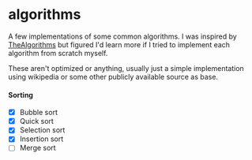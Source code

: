 # algorithms

A few implementations of some common algorithms. I was inspired by [TheAlgorithms](https://github.com/TheAlgorithms) but figured I'd learn more if I tried to implement each algorithm from scratch myself.  

These aren't optimized or anything, 
usually just a simple implementation using wikipedia or some other publicly available source as base.  

#### Sorting

- [x] Bubble sort
- [x] Quick sort
- [x] Selection sort
- [x] Insertion sort
- [ ] Merge sort
